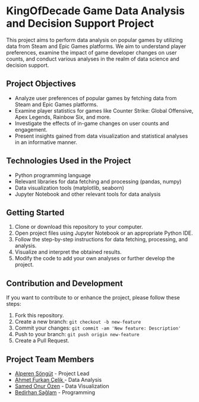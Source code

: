 # KingOfDecade Game Data Analysis and Decision Support Project

This project aims to perform data analysis on popular games by utilizing data from Steam and Epic Games platforms. We aim to understand player preferences, examine the impact of game developer changes on user counts, and conduct various analyses in the realm of data science and decision support.

## Project Objectives

- Analyze user preferences of popular games by fetching data from Steam and Epic Games platforms.
- Examine player statistics for games like Counter Strike: Global Offensive, Apex Legends, Rainbow Six, and more.
- Investigate the effects of in-game changes on user counts and engagement.
- Present insights gained from data visualization and statistical analyses in an informative manner.

## Technologies Used in the Project

- Python programming language
- Relevant libraries for data fetching and processing (pandas, numpy)
- Data visualization tools (matplotlib, seaborn)
- Jupyter Notebook and other relevant tools for data analysis

## Getting Started

1. Clone or download this repository to your computer.
2. Open project files using Jupyter Notebook or an appropriate Python IDE.
3. Follow the step-by-step instructions for data fetching, processing, and analysis.
4. Visualize and interpret the obtained results.
5. Modify the code to add your own analyses or further develop the project.

## Contribution and Development

If you want to contribute to or enhance the project, please follow these steps:

1. Fork this repository.
2. Create a new branch: `git checkout -b new-feature`
3. Commit your changes: `git commit -am 'New feature: Description'`
4. Push to your branch: `git push origin new-feature`
5. Create a Pull Request.

## Project Team Members

- [Alperen Söngüt](https://github.com/AlprnsngT) - Project Lead
- [Ahmet Furkan Çelik ](ahmetfurkanceliktr@gmail.com) - Data Analysis
- [Samed Onur Özen](sametoozen6@gmail.com) - Data Visualization
- [Bedirhan Sağlam](bedirhansaglam97@gmail.com) - Programming
